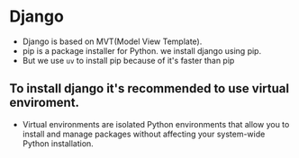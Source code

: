 # Django
  + Django is based on MVT(Model View Template). 
  + pip is a package installer for Python. we install django using pip.
  + But we use `uv` to install pip because of it's faster than pip
## To install django it's recommended to use virtual enviroment.
  + Virtual environments are isolated Python environments that allow you to install and manage packages without affecting your system-wide Python installation. 

